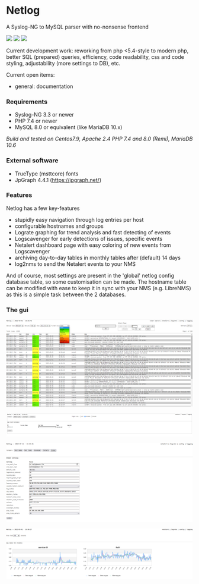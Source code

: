 # Netlog
A Syslog-NG to MySQL parser with no-nonsense frontend

![](https://img.shields.io/badge/project-active-green.svg) ![](https://img.shields.io/badge/state-development-informational.svg) ![](https://img.shields.io/badge/progress-95%25-green.svg) 

Current development work: reworking from php <5.4-style to modern php, better SQL (prepared) queries, efficiency, code readability, css and code styling, adjustability (more settings to DB), etc. 

Current open items:
- general: documentation

### Requirements

- Syslog-NG 3.3 or newer
- PHP 7.4 or newer
- MySQL 8.0 or equivalent (like MariaDB 10.x)

_Build and tested on Centos7.9, Apache 2.4 PHP 7.4 and 8.0 (Remi), MariaDB 10.6_

### External software

- TrueType (msttcore) fonts
- JpGraph 4.4.1 (https://jpgraph.net/)

### Features

Netlog has a few key-features
- stupidly easy navigation through log entries per host
- configurable hostnames and groups
- Lograte graphing for trend analysis and fast detecting of events
- Logscavenger for early detections of issues, specific events
- Netalert dashboard page with easy coloring of new events from Logscavenger
- archiving day-to-day tables in monthly tables after (default) 14 days
- log2nms to send the Netalert events to your NMS

And of course, most settings are present in the 'global' netlog config database table, so some customisation can be made.
The hostname table can be modified with ease to keep it in sync with your NMS (e.g. LibreNMS) as this is a simple task between the 2 databases.


### The gui

![Screenshot](docs/images/netlog_1.png)


![Screenshot](docs/images/netlog_2.png)


![Screenshot](docs/images/netlog_4.png)


![Screenshot](docs/images/netlog_3.png)

